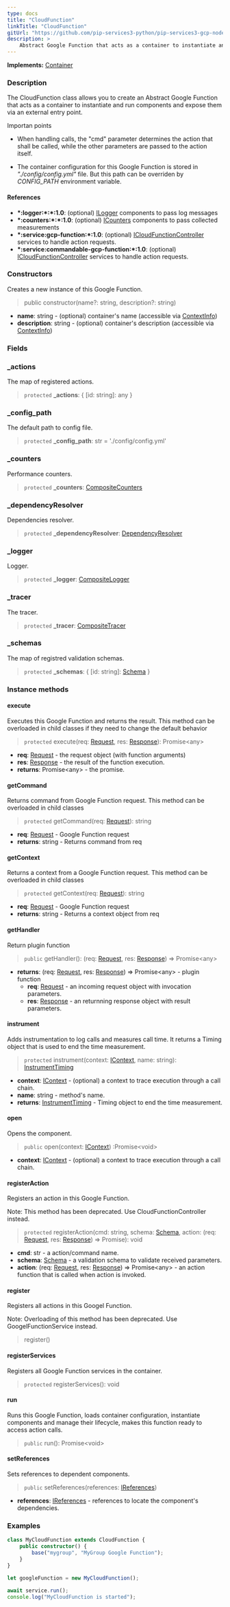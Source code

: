 ```yaml
---
type: docs
title: "CloudFunction"
linkTitle: "CloudFunction"
gitUrl: "https://github.com/pip-services3-python/pip-services3-gcp-nodex"
description: >
    Abstract Google Function that acts as a container to instantiate and run components and expose them via an external entry point. 
---
```


**Implements:** [Container](../../../container/containers/container)

### Description
The CloudFunction class allows you to create an Abstract Google Function that acts as a container to instantiate and run components and expose them via an external entry point. 

Importan points

- When handling calls, the "cmd" parameter determines the action that shall be called, while the other parameters are passed to the action itself.  

- The container configuration for this Google Function is stored in *"./config/config.yml"* file. But this path can be overriden by *CONFIG_PATH* environment variable.

#### References

- **\*:logger:\*:\*:1.0**: (optional) [ILogger](../../../observability/log/ilogger) components to pass log messages
- **\*:counters:\*:\*:1.0**: (optional) [ICounters](../../../observability/count/icounters) components to pass collected measurements
- **\*:service:gcp-function:\*:1.0**: (optional) [ICloudFunctionController](../../controllers/icloud_function_controller) services to handle action requests.
- **\*:service:commandable-gcp-function:\*:1.0**: (optional) [ICloudFunctionController](../../controllers/icloud_function_controller) services to handle action requests.

### Constructors
Creates a new instance of this Google Function.

> public constructor(name?: string, description?: string)

- **name**: string - (optional) container's name (accessible via [ContextInfo](../../../components/info/context_info))
- **description**: string - (optional) container's description (accessible via [ContextInfo](../../../components/info/context_info))


### Fields

<span class="hide-title-link">

### _actions
The map of registered actions.
> `protected` **_actions**: { [id: string]: any }

### _config_path
The default path to config file.
> `protected` **_config_path**: str = './config/config.yml'

### _counters
Performance counters.
> `protected` **_counters**: [CompositeCounters](../../../observability/count/composite_counters)

### _dependencyResolver
Dependencies resolver.
> `protected` **_dependencyResolver**: [DependencyResolver](../../../components/refer/dependency_resolver)

### _logger
Logger.
> `protected` **_logger**: [CompositeLogger](../../../observability/log/composite_logger)

### _tracer
The tracer.
> `protected` **_tracer**: [CompositeTracer](../../../observability/trace/composite_tracer)

### _schemas
The map of registred validation schemas.
> `protected` **_schemas**: { [id: string]: [Schema](../../../data/validate/schema) }

</span>


### Instance methods

#### execute
Executes this Google Function and returns the result.
This method can be overloaded in child classes
if they need to change the default behavior

> `protected` execute(req: [Request](https://expressjs.com/ru/api.html#req), res: [Response](https://expressjs.com/ru/api.html#res)): Promise\<any\>

- **req**: [Request](https://expressjs.com/ru/api.html#req) - the request object (with function arguments)
- **res**: [Response](https://expressjs.com/ru/api.html#res) - the result of the function execution.
- **returns**: Promise\<any\> - the promise.

#### getCommand
Returns command from Google Function request.
This method can be overloaded in child classes

> `protected` getCommand(req: [Request](https://expressjs.com/ru/api.html#req)): string

- **req**: [Request](https://expressjs.com/ru/api.html#req) - Google Function request
- **returns**: string - Returns command from req

#### getContext
Returns a context from a Google Function request.
This method can be overloaded in child classes

> `protected` getContext(req: [Request](https://expressjs.com/ru/api.html#req)): string

- **req**: [Request](https://expressjs.com/ru/api.html#req) - Google Function request
- **returns**: string - Returns a context object from req

#### getHandler
Return plugin function

> `public` getHandler(): (req: [Request](https://expressjs.com/ru/api.html#req), res: [Response](https://expressjs.com/ru/api.html#res)) => Promise\<any\>

- **returns**: (req: [Request](https://expressjs.com/ru/api.html#req), res: [Response](https://expressjs.com/ru/api.html#res)) => Promise\<any\> - plugin function
    - **req**: [Request](https://expressjs.com/ru/api.html#req) - an incoming request object with invocation parameters.
    - **res**: [Response](https://expressjs.com/ru/api.html#res) - an returnning response object with result parameters.

#### instrument
Adds instrumentation to log calls and measures call time.
It returns a Timing object that is used to end the time measurement.

> `protected` instrument(context: [IContext](../../../components/context/icontext), name: string): [InstrumentTiming](../../../rpc/services/instrument_timing)

- **context**: [IContext](../../../components/context/icontext) - (optional) a context to trace execution through a call chain.
- **name**: string - method's name.
- **returns**: [InstrumentTiming](../../../rpc/trace/instrument_timing) - Timing object to end the time measurement.

#### open
Opens the component.

> `public` open(context: [IContext](../../../components/context/icontext)) :Promise\<void\>

- **context**: [IContext](../../../components/context/icontext) - (optional) a context to trace execution through a call chain.

#### registerAction
Registers an action in this Google Function.

Note: This method has been deprecated. Use CloudFunctionController instead.

> `protected` registerAction(cmd: string, schema: [Schema](../../../commons/validate/schema), action: (req: [Request](https://expressjs.com/ru/api.html#req), res: [Response](https://expressjs.com/ru/api.html#res)) => Promise<any>): void 

- **cmd**: str - a action/command name.
- **schema**: [Schema](../../../data/validate/schema) - a validation schema to validate received parameters.
- **action**: (req: [Request](https://expressjs.com/ru/api.html#req), res: [Response](https://expressjs.com/ru/api.html#res)) => Promise\<any\> - an action function that is called when action is invoked.

#### register
Registers all actions in this Googel Function.

Note: Overloading of this method has been deprecated. Use GoogelFunctionService instead.

> register()

#### registerServices
Registers all Google Function services in the container.

> `protected` registerServices(): void

#### run
Runs this Google Function, loads container configuration,
instantiate components and manage their lifecycle,
makes this function ready to access action calls.

> `public` run(): Promise\<void\>


#### setReferences
Sets references to dependent components.

> `public` setReferences(references: [IReferences](../../../components/refer/ireferences))

- **references**: [IReferences](../../../components/refer/ireferences) - references to locate the component's dependencies.


### Examples

```typescript
class MyCloudFunction extends CloudFunction {
    public constructor() {
        base("mygroup", "MyGroup Google Function");
    }
}

let googleFunction = new MyCloudFunction();
   
await service.run();
console.log("MyCloudFunction is started");
```
